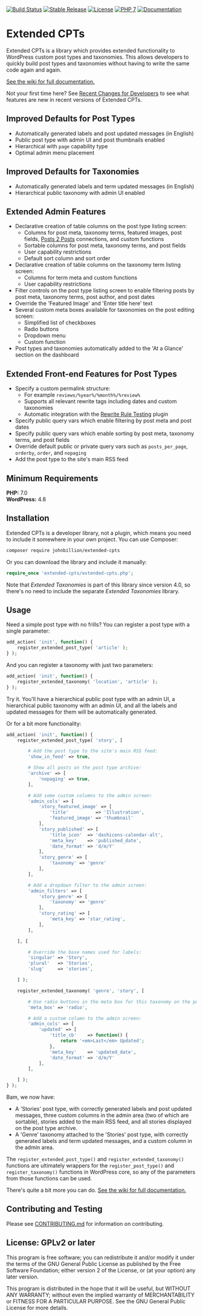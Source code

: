 [![Build Status](https://travis-ci.org/johnbillion/extended-cpts.svg?branch=master)](https://travis-ci.org/johnbillion/extended-cpts)
[![Stable Release](https://img.shields.io/packagist/v/johnbillion/extended-cpts.svg)](https://packagist.org/packages/johnbillion/extended-cpts)
[![License](https://img.shields.io/badge/license-GPL_v2%2B-blue.svg)](https://github.com/johnbillion/extended-cpts/blob/master/LICENSE)
[![PHP 7](https://img.shields.io/badge/php-7-blue.svg)](https://wordpress.org/support/update-php/)
[![Documentation](https://img.shields.io/badge/documentation-wiki-blue.svg)](https://github.com/johnbillion/extended-cpts/wiki)

# Extended CPTs #

Extended CPTs is a library which provides extended functionality to WordPress custom post types and taxonomies. This allows developers to quickly build post types and taxonomies without having to write the same code again and again.

[See the wiki for full documentation.](https://github.com/johnbillion/extended-cpts/wiki)

Not your first time here? See [Recent Changes for Developers](https://github.com/johnbillion/extended-cpts/wiki/Recent-Changes-for-Developers) to see what features are new in recent versions of Extended CPTs.

## Improved Defaults for Post Types ##

 * Automatically generated labels and post updated messages (in English)
 * Public post type with admin UI and post thumbnails enabled
 * Hierarchical with `page` capability type
 * Optimal admin menu placement

## Improved Defaults for Taxonomies ##

 * Automatically generated labels and term updated messages (in English)
 * Hierarchical public taxonomy with admin UI enabled

## Extended Admin Features ##

 * Declarative creation of table columns on the post type listing screen:
   * Columns for post meta, taxonomy terms, featured images, post fields, [Posts 2 Posts](https://wordpress.org/plugins/posts-to-posts/) connections, and custom functions
   * Sortable columns for post meta, taxonomy terms, and post fields
   * User capability restrictions
   * Default sort column and sort order
 * Declarative creation of table columns on the taxonomy term listing screen:
   * Columns for term meta and custom functions
   * User capability restrictions
 * Filter controls on the post type listing screen to enable filtering posts by post meta, taxonomy terms, post author, and post dates
 * Override the 'Featured Image' and 'Enter title here' text
 * Several custom meta boxes available for taxonomies on the post editing screen:
   * Simplified list of checkboxes
   * Radio buttons
   * Dropdown menu
   * Custom function
 * Post types and taxonomies automatically added to the 'At a Glance' section on the dashboard

## Extended Front-end Features for Post Types ##

 * Specify a custom permalink structure:
   * For example `reviews/%year%/%month%/%review%`
   * Supports all relevant rewrite tags including dates and custom taxonomies
   * Automatic integration with the [Rewrite Rule Testing](https://wordpress.org/plugins/rewrite-testing/) plugin
 * Specify public query vars which enable filtering by post meta and post dates
 * Specify public query vars which enable sorting by post meta, taxonomy terms, and post fields
 * Override default public or private query vars such as `posts_per_page`, `orderby`, `order`, and `nopaging`
 * Add the post type to the site's main RSS feed

## Minimum Requirements ##

**PHP:** 7.0  
**WordPress:** 4.8  

## Installation ##

Extended CPTs is a developer library, not a plugin, which means you need to include it somewhere in your own project.
You can use Composer:

```bash
composer require johnbillion/extended-cpts
```

Or you can download the library and include it manually:

```php
require_once 'extended-cpts/extended-cpts.php';
```

Note that *Extended Taxonomies* is part of this library since version 4.0, so there's no need to include the separate *Extended Taxonomies* library.

## Usage ##

Need a simple post type with no frills? You can register a post type with a single parameter:

```php
add_action( 'init', function() {
	register_extended_post_type( 'article' );
} );
```

And you can register a taxonomy with just two parameters:

```php
add_action( 'init', function() {
	register_extended_taxonomy( 'location', 'article' );
} );
```

Try it. You'll have a hierarchical public post type with an admin UI, a hierarchical public taxonomy with an admin UI, and all the labels and updated messages for them will be automatically generated.

Or for a bit more functionality:

```php
add_action( 'init', function() {
	register_extended_post_type( 'story', [

		# Add the post type to the site's main RSS feed:
		'show_in_feed' => true,

		# Show all posts on the post type archive:
		'archive' => [
			'nopaging' => true,
		],

		# Add some custom columns to the admin screen:
		'admin_cols' => [
			'story_featured_image' => [
				'title'          => 'Illustration',
				'featured_image' => 'thumbnail'
			],
			'story_published' => [
				'title_icon'  => 'dashicons-calendar-alt',
				'meta_key'    => 'published_date',
				'date_format' => 'd/m/Y'
			],
			'story_genre' => [
				'taxonomy' => 'genre'
			],
		],

		# Add a dropdown filter to the admin screen:
		'admin_filters' => [
			'story_genre' => [
				'taxonomy' => 'genre'
			],
			'story_rating' => [
				'meta_key' => 'star_rating',
			],
		],

	], [

		# Override the base names used for labels:
		'singular' => 'Story',
		'plural'   => 'Stories',
		'slug'     => 'stories',

	] );

	register_extended_taxonomy( 'genre', 'story', [

		# Use radio buttons in the meta box for this taxonomy on the post editing screen:
		'meta_box' => 'radio',

		# Add a custom column to the admin screen:
		'admin_cols' => [
			'updated' => [
				'title_cb'    => function() {
					return '<em>Last</em> Updated';
				},
				'meta_key'    => 'updated_date',
				'date_format' => 'd/m/Y'
			],
		],

	] );
} );
```

Bam, we now have:

* A 'Stories' post type, with correctly generated labels and post updated messages, three custom columns in the admin area (two of which are sortable), stories added to the main RSS feed, and all stories displayed on the post type archive.
* A 'Genre' taxonomy attached to the 'Stories' post type, with correctly generated labels and term updated messages, and a custom column in the admin area.

The `register_extended_post_type()` and `register_extended_taxonomy()` functions are ultimately wrappers for the `register_post_type()` and `register_taxonomy()` functions in WordPress core, so any of the parameters from those functions can be used.

There's quite a bit more you can do. [See the wiki for full documentation.](https://github.com/johnbillion/extended-cpts/wiki)

## Contributing and Testing ##

Please see [CONTRIBUTING.md](CONTRIBUTING.md) for information on contributing.

## License: GPLv2 or later ##

This program is free software; you can redistribute it and/or modify
it under the terms of the GNU General Public License as published by
the Free Software Foundation; either version 2 of the License, or
(at your option) any later version.

This program is distributed in the hope that it will be useful,
but WITHOUT ANY WARRANTY; without even the implied warranty of
MERCHANTABILITY or FITNESS FOR A PARTICULAR PURPOSE.  See the
GNU General Public License for more details.
